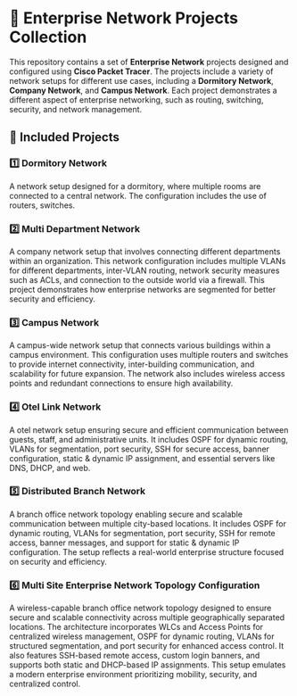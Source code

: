 # 🚀 Enterprise Network Projects Collection

This repository contains a set of **Enterprise Network** projects designed and configured using **Cisco Packet Tracer**. The projects include a variety of network setups for different use cases, including a **Dormitory Network**, **Company Network**, and **Campus Network**. Each project demonstrates a different aspect of enterprise networking, such as routing, switching, security, and network management.

## 📂 Included Projects

### 1️⃣ **Dormitory Network**
A network setup designed for a dormitory, where multiple rooms are connected to a central network. The configuration includes the use of routers, switches.

### 2️⃣ **Multi Department Network**
A company network setup that involves connecting different departments within an organization. This network configuration includes multiple VLANs for different departments, inter-VLAN routing, network security measures such as ACLs, and connection to the outside world via a firewall. This project demonstrates how enterprise networks are segmented for better security and efficiency.

### 3️⃣ **Campus Network**
A campus-wide network setup that connects various buildings within a campus environment. This configuration uses multiple routers and switches to provide internet connectivity, inter-building communication, and scalability for future expansion. The network also includes wireless access points and redundant connections to ensure high availability.

### 4️⃣ **Otel Link Network**
A otel network setup ensuring secure and efficient communication between guests, staff, and administrative units. It includes OSPF for dynamic routing, VLANs for segmentation, port security, SSH for secure access, banner configuration, static & dynamic IP assignment, and essential servers like DNS, DHCP, and web.

### 5️⃣ **Distributed Branch Network**
A branch office network topology enabling secure and scalable communication between multiple city-based locations. It includes OSPF for dynamic routing, VLANs for segmentation, port security, SSH for remote access, banner messages, and support for static & dynamic IP configuration. The setup reflects a real-world enterprise structure focused on security and efficiency.

### 6️⃣ **Multi Site Enterprise Network Topology Configuration**
A wireless-capable branch office network topology designed to ensure secure and scalable connectivity across multiple geographically separated locations. The architecture incorporates WLCs and Access Points for centralized wireless management, OSPF for dynamic routing, VLANs for structured segmentation, and port security for enhanced access control. It also features SSH-based remote access, custom login banners, and supports both static and DHCP-based IP assignments. This setup emulates a modern enterprise environment prioritizing mobility, security, and centralized control.


